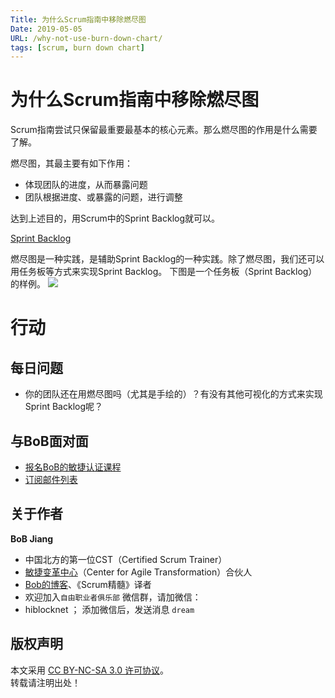 ```yaml
---
Title: 为什么Scrum指南中移除燃尽图
Date: 2019-05-05
URL: /why-not-use-burn-down-chart/
tags: [scrum, burn down chart]
---
```


# 为什么Scrum指南中移除燃尽图
Scrum指南尝试只保留最重要最基本的核心元素。那么燃尽图的作用是什么需要了解。

燃尽图，其最主要有如下作用：
- 体现团队的进度，从而暴露问题
- 团队根据进度、或暴露的问题，进行调整

达到上述目的，用Scrum中的Sprint Backlog就可以。

[Sprint Backlog](https://scrumguides.org/scrum-guide.html#artifacts-sprintbacklog)

燃尽图是一种实践，是辅助Sprint Backlog的一种实践。除了燃尽图，我们还可以用任务板等方式来实现Sprint Backlog。
下图是一个任务板（Sprint Backlog）的样例。
![](/images/sprintbacklog-jd.png)

# 行动

## 每日问题
- 你的团队还在用燃尽图吗（尤其是手绘的）？有没有其他可视化的方式来实现Sprint Backlog呢？

## 与BoB面对面
- [报名BoB的敏捷认证课程](http://yihuode.io/brands/33)
- [订阅邮件列表](https://tinyletter.com/bobjiang)

## 关于作者
**BoB Jiang**

- 中国北方的第一位CST（Certified Scrum Trainer）  
- [敏捷变革中心](https://www.c4at.cn/)（Center for Agile Transformation）合伙人  
- [Bob的博客](http://www.bobjiang.com)、《Scrum精髓》译者
- 欢迎加入`自由职业者俱乐部` 微信群，请加微信：
- hiblocknet  ； 添加微信后，发送消息 `dream`

## 版权声明

本文采用 [CC BY-NC-SA 3.0 许可协议](https://creativecommons.org/licenses/by-nc-sa/3.0/deed.zh)。  
转载请注明出处！

